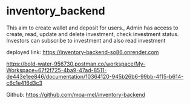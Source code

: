 # inventory_backend

This aim to create wallet and deposit for users., Admin has access to create, read, update and delete investment, check investment status. Investors can subscribe to investment and also read investment

deployed link: https://inventory-backend-so86.onrender.com

https://bold-water-956730.postman.co/workspace/My-Workspace~67f2f725-4ba9-47ad-8511-de443e1ee846/documentation/10364120-945b26b6-99bb-4f15-b614-c6c1e416d3c3

Github: https://github.com/moa-mel/inventory-backend